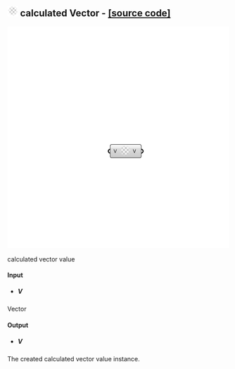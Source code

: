 ## ![](../images/icons/calculated_Vector.png) calculated Vector - [[source code]](https://github.com/Eddy3D-Dev/Eddy3D-UMCF/blob/release/UMCF/CMP/Meta/calculatedVectorCMP.cs)

![](../images/components/calculated_Vector.png)

calculated vector value

#### Input
* ##### V
Vector

#### Output
* ##### V
The created calculated vector value instance.